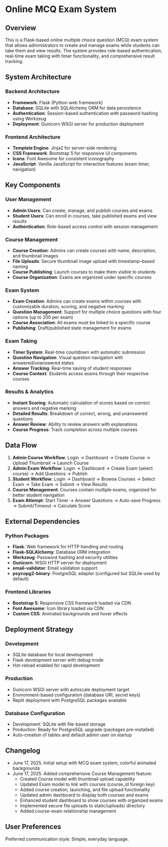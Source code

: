 # Online MCQ Exam System

## Overview
This is a Flask-based online multiple choice question (MCQ) exam system that allows administrators to create and manage exams while students can take them and view results. The system provides role-based authentication, real-time exam taking with timer functionality, and comprehensive result tracking.

## System Architecture

### Backend Architecture
- **Framework**: Flask (Python web framework)
- **Database**: SQLite with SQLAlchemy ORM for data persistence
- **Authentication**: Session-based authentication with password hashing using Werkzeug
- **Deployment**: Gunicorn WSGI server for production deployment

### Frontend Architecture
- **Template Engine**: Jinja2 for server-side rendering
- **CSS Framework**: Bootstrap 5 for responsive UI components
- **Icons**: Font Awesome for consistent iconography
- **JavaScript**: Vanilla JavaScript for interactive features (exam timer, navigation)

## Key Components

### User Management
- **Admin Users**: Can create, manage, and publish courses and exams
- **Student Users**: Can enroll in courses, take published exams and view results
- **Authentication**: Role-based access control with session management

### Course Management
- **Course Creation**: Admins can create courses with name, description, and thumbnail images
- **File Uploads**: Secure thumbnail image upload with timestamp-based naming
- **Course Publishing**: Launch courses to make them visible to students
- **Course Organization**: Exams are organized under specific courses

### Exam System
- **Exam Creation**: Admins can create exams within courses with customizable duration, scoring, and negative marking
- **Question Management**: Support for multiple choice questions with four options (up to 200 per exam)
- **Course Association**: All exams must be linked to a specific course
- **Publishing**: Draft/published state management for exams

### Exam Taking
- **Timer System**: Real-time countdown with automatic submission
- **Question Navigation**: Visual question navigation with answered/unanswered states
- **Answer Tracking**: Real-time saving of student responses
- **Course Context**: Students access exams through their respective courses

### Results & Analytics
- **Instant Scoring**: Automatic calculation of scores based on correct answers and negative marking
- **Detailed Results**: Breakdown of correct, wrong, and unanswered questions
- **Answer Review**: Ability to review answers with explanations
- **Course Progress**: Track completion across multiple courses

## Data Flow

1. **Admin Course Workflow**: Login → Dashboard → Create Course → Upload Thumbnail → Launch Course
2. **Admin Exam Workflow**: Login → Dashboard → Create Exam (select course) → Add Questions → Publish
3. **Student Workflow**: Login → Dashboard → Browse Courses → Select Exam → Take Exam → Submit → View Results
4. **Course Management**: Courses contain multiple exams, organized for better student navigation
5. **Exam Attempt**: Start Timer → Answer Questions → Auto-save Progress → Submit/Timeout → Calculate Score

## External Dependencies

### Python Packages
- **Flask**: Web framework for HTTP handling and routing
- **Flask-SQLAlchemy**: Database ORM integration
- **Werkzeug**: Password hashing and security utilities
- **Gunicorn**: WSGI HTTP server for deployment
- **email-validator**: Email validation support
- **psycopg2-binary**: PostgreSQL adapter (configured but SQLite used by default)

### Frontend Libraries
- **Bootstrap 5**: Responsive CSS framework loaded via CDN
- **Font Awesome**: Icon library loaded via CDN
- **Custom CSS**: Animated backgrounds and hover effects

## Deployment Strategy

### Development
- SQLite database for local development
- Flask development server with debug mode
- Hot-reload enabled for rapid development

### Production
- Gunicorn WSGI server with autoscale deployment target
- Environment-based configuration (database URI, secret keys)
- Replit deployment with PostgreSQL packages available

### Database Configuration
- Development: SQLite with file-based storage
- Production: Ready for PostgreSQL upgrade (packages pre-installed)
- Auto-creation of tables and default admin user on startup

## Changelog
- June 17, 2025. Initial setup with MCQ exam system, colorful animated backgrounds
- June 17, 2025. Added comprehensive Course Management feature:
  - Created Course model with thumbnail upload capability
  - Updated Exam model to link with courses (course_id foreign key)
  - Added course creation, launching, and file upload functionality
  - Updated admin dashboard to display both courses and exams
  - Enhanced student dashboard to show courses with organized exams
  - Implemented secure file uploads to static/uploads/ directory
  - Added course-exam relationship management

## User Preferences
Preferred communication style: Simple, everyday language.